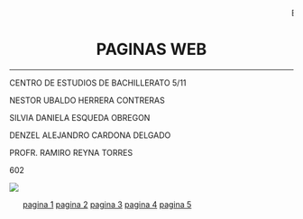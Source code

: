 <HTML>
<HEAD>
<TITLE>PORTADAINDEX</TITLE>
<HEAD>

<BODY>
  <p> <marquee>BIENVENIDO A NUESTRA PAGINA</marquee>
<CENTER><H1>PAGINAS WEB</H1></CENTER>
<HR>
<P>CENTRO DE ESTUDIOS DE BACHILLERATO 5/11
<P>NESTOR UBALDO HERRERA CONTRERAS
<P>SILVIA DANIELA ESQUEDA OBREGON
<P>DENZEL ALEJANDRO CARDONA DELGADO
<P>PROFR. RAMIRO REYNA TORRES 
<P>602
<P>
</BODY>
</HTML>
</HEAD>
<BODY>
<img src="cebcedrallogo.jpg">


</BODY>
</HTML>
 <ul>
          <a href="pagina1.html">pagina 1</a></li>
          <a href="pagina 2.html">pagina 2</a></li>
          <a href="pagina 3.html">pagina 3</a></li>
          <a href="pagina 4.html">pagina 4</a></li> 
          <a href="pagina 5.html">pagina 5</a></li>
